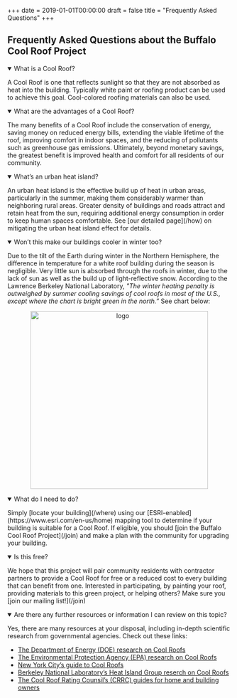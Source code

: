 +++
date    =  2019-01-01T00:00:00
draft   =  false
title   =  "Frequently Asked Questions"
+++

## Frequently Asked Questions about the Buffalo Cool Roof Project

<details open>
<summary>What is a Cool Roof?</summary>
<p>A Cool Roof is one that reflects sunlight so that they are not absorbed as heat into the building. Typically white paint or roofing product can be used to achieve this goal. Cool-colored roofing materials can also be used.</p>
</details>

<details open>
<summary>What are the advantages of a Cool Roof?</summary>
<p>The many benefits of a Cool Roof include the conservation of energy, saving money on reduced energy bills, extending the viable lifetime of the roof, improving comfort in indoor spaces, and the reducing of pollutants such as greenhouse gas emissions. Ultimately, beyond monetary savings, the greatest benefit is improved health and comfort for all residents of our community.</p>
</details>

<details open>
<summary>What’s an urban heat island?</summary>
<p>An urban heat island is the effective build up of heat in urban areas, particularly in the summer, making them considerably warmer than neighboring rural areas. Greater density of buildings and roads attract and retain heat from the sun, requiring additional energy consumption in order to keep human spaces comfortable. See [our detailed page](/how) on mitigating the urban heat island effect for details.</p>
</details>

<details open>
<summary>Won’t this make our buildings cooler in winter too?</summary>
<p>Due to the tilt of the Earth during winter in the Northern Hemisphere, the difference in temperature for a white roof building during the season is negligible. Very little sun is absorbed through the roofs in winter, due to the lack of sun as well as the build up of light-reflective snow. According to the Lawrence Berkeley National Laboratory, <em>"The winter heating penalty is outweighed by summer cooling savings of cool roofs in most of the U.S., except where the chart is bright green in the north.”</em> See chart below:
</p>
<p align="center"><a href="/images/heatisland.lbl.gov/sites/default/files/Winter_Heating_Penalty_FULL.gif"><img alt="logo" width="400" src="/images/heatisland.lbl.gov/sites/default/files/Winter_Heating_Penalty_FULL.gif"></a></p>
</details>

<details open>
<summary>What do I need to do?</summary>
<p>Simply [locate your building](/where) using our [ESRI-enabled](https://www.esri.com/en-us/home) mapping tool to determine if your building is suitable for a Cool Roof. If eligible, you should [join the Buffalo Cool Roof Project](/join) and make a plan with the community for upgrading your building.</p>
</details>

<details open>
<summary>Is this free?</summary>
<p>We hope that this project will pair community residents with contractor partners to provide a Cool Roof for free or a reduced cost to every building that can benefit from one. Interested in participating, by painting your roof, providing materials to this green project, or helping others? Make sure you [join our mailing list!](/join)</p>
</details>

<details open>
<summary>Are there any further resources or information I can review on this topic?</summary>
<p>Yes, there are many resources at your disposal, including in-depth scientific research from governmental agencies. Check out these links:

  * [The Department of Energy (DOE) research on Cool Roofs](https://www.energy.gov/energysaver/energy-efficient-home-design/cool-roofs)
  * [The Environmental Protection Agency (EPA) research on Cool Roofs](https://www.epa.gov/heat-islands/using-cool-roofs-reduce-heat-islands)
  * [New York City’s guide to Cool Roofs](https://www1.nyc.gov/nycbusiness/article/nyc-coolroofs)
  * [Berkeley National Laboratory’s Heat Island Group reserch on Cool Roofs](https://heatisland.lbl.gov/coolscience/cool-roofs)
  * [The Cool Roof Rating Counsil’s (CRRC) guides for home and building owners](https://coolroofs.org/resources/home-building-owners")
</p>
</details>
